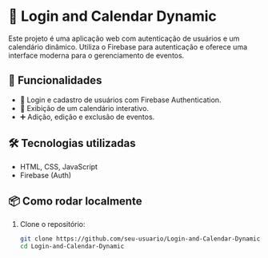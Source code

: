 # 📅 Login and Calendar Dynamic

Este projeto é uma aplicação web com autenticação de usuários e um calendário dinâmico. Utiliza o Firebase para autenticação e oferece uma interface moderna para o gerenciamento de eventos.

## 🚀 Funcionalidades

- 🔐 Login e cadastro de usuários com Firebase Authentication.
- 📆 Exibição de um calendário interativo.
- ➕ Adição, edição e exclusão de eventos.

## 🛠️ Tecnologias utilizadas

- HTML, CSS, JavaScript
- Firebase (Auth)

## 📦 Como rodar localmente

1. Clone o repositório:
   ```bash
   git clone https://github.com/seu-usuario/Login-and-Calendar-Dynamic.git
   cd Login-and-Calendar-Dynamic
